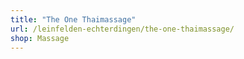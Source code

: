 ```yaml
---
title: "The One Thaimassage"
url: /leinfelden-echterdingen/the-one-thaimassage/
shop: Massage
---
```

